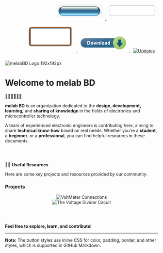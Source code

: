 <!-- Graphical Buttons (Right Aligned) using images -->
<p align="right">
  <a href="https://github.com/melabBD">
    <img src="https://github.com/melabBD/.github/blob/0c22185a4aa40fb60296ff299e3c0b7feecda179/Assets/Images/btn1.png" alt="GitHub Repositories" width="150" style="margin: 10px;"/>
  </a>
  <a href="https://example.com">
    <img src="https://github.com/melabBD/.github/blob/0c22185a4aa40fb60296ff299e3c0b7feecda179/Assets/Images/btn2.png" alt="Useful Resources" width="150" style="margin: 10px;"/>
  </a>
  <a href="https://example.com">
    <img src="https://github.com/melabBD/.github/blob/0c22185a4aa40fb60296ff299e3c0b7feecda179/Assets/Images/btn3.png" alt="Contact Us" width="150" style="margin: 10px;"/>
  </a>
  <a href="https://example.com">
    <img src="https://github.com/melabBD/.github/blob/0c22185a4aa40fb60296ff299e3c0b7feecda179/Assets/Images/btn4.png" alt="More Info" width="150" style="margin: 10px;"/>
  </a>
  <a href="https://example.com">
    <img src="https://github.com/melabBD/.github/blob/0c22185a4aa40fb60296ff299e3c0b7feecda179/Assets/Images/btn5.png" alt="Updates" width="150" style="margin: 10px;"/>
  </a>
</p>

![melabBD Logo 192x192px](https://github.com/user-attachments/assets/09a685f2-ae2b-4844-a891-75d4499c2973)

# Welcome to **melab BD**

🙋‍♀️🙋‍♀️🙋‍♀️

**melab BD** is an organization dedicated to the **design, development, learning,** and **sharing of knowledge** in the fields of electronics and microcontroller technology.

A team of experienced electronic engineers is contributing here, aiming to share **technical know-how** based on real needs. Whether you're a **student**, a **beginner**, or a **professional**, you can find helpful resources in these documents.

<BR>
<BR>

👩‍💻 **Useful Resources**

Here are some key projects and resources provided by our community:

### Projects

<p align="center">
  <img src="https://github.com/user-attachments/assets/226590fa-e336-49d1-9b49-3dc88439df62" alt="VoltMeter Connections" width="400"/>
  <br>
  <img src="https://github.com/user-attachments/assets/576268c9-e293-4f03-b3d9-aa56b4be3c2f" alt="The Voltage Divider Circuit" width="400"/>
</p>

<BR>
<BR>

**Feel free to explore, learn, and contribute!** 

---

**Note:** The button styles use inline CSS for color, padding, border, and other styles, which is supported in GitHub Markdown.
